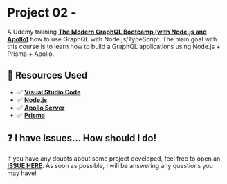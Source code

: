 # Project 02 -

A Udemy training **[The Modern GraphQL Bootcamp (with Node.js and Apollo)](https://www.udemy.com/course/graphql-bootcamp/)** how to use GraphQL with Node.js/TypeScript. The main goal with this course is to learn how to build a GraphQL applications using Node.js + Prisma + Apollo.

## 🚀 Resources Used

- ✅ **[Visual Studio Code](https://code.visualstudio.com/?WT.mc_id=javascript-14034-gllemos)**
- ✅ **[Node.js](https://nodejs.org/en/)**
- ✅ **[Apollo Server](https://www.apollographql.com/docs/apollo-server/)**
- ✅ **[Prisma](https://www.prisma.io/)**


## ❓ I have Issues... How should I do!

If you have any doubts about some project developed, feel free to open an **[ISSUE HERE](https://github.com/glaucia86/graphql-ts-studies/issues)**. As soon as possible, I will be answering any questions you may have!
